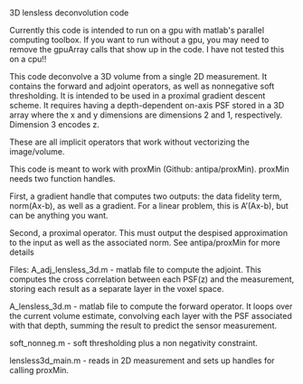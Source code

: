 # 
3D lensless deconvolution code

Currently this code is intended to run on a gpu with matlab's parallel computing toolbox. If you want to run without a gpu, you may need to remove the gpuArray calls that show up in the code. I have not tested this on a cpu!!

This code deconvolve a 3D volume from a single 2D measurement. It contains the forward and adjoint operators, 
as well as nonnegative soft thresholding. It is intended to be used in a proximal gradient descent scheme. 
It requires having a depth-dependent on-axis PSF stored in a 3D array where the x and y dimensions are dimensions 
2 and 1, respectively. Dimension 3 encodes z. 

These are all implicit operators that work without vectorizing the image/volume. 

This code is meant to work with proxMin (Github: antipa/proxMin). proxMin needs two function handles. 

First, a gradient handle that computes two outputs: the data fidelity term, norm(Ax-b), as well as a gradient. 
For a linear problem, this is A’(Ax-b), but can be anything you want. 

Second, a proximal operator. This must output the despised approximation to the input as well as the associated 
norm. See antipa/proxMin for more details

Files:
A_adj_lensless_3d.m - matlab file to compute the adjoint. This computes the cross correlation between each PSF(z)
and the measurement, storing each result as a separate layer in the voxel space.

A_lensless_3d.m - matlab file to compute the forward operator. It loops over the current volume estimate, convolving
each layer with the PSF associated with that depth, summing the result to predict the sensor measurement. 

soft_nonneg.m - soft thresholding plus a non negativity constraint.

lensless3d_main.m - reads in 2D measurement and sets up handles for calling proxMin. 


